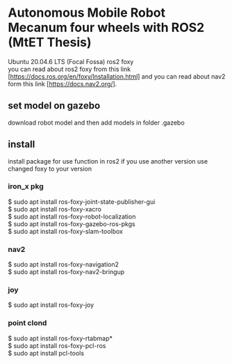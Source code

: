 # Autonomous Mobile Robot Mecanum four wheels with ROS2 (MtET Thesis)
Ubuntu 20.04.6 LTS (Focal Fossa) ros2 foxy\
you can read about ros2 foxy from this link [https://docs.ros.org/en/foxy/Installation.html] and you can read about nav2 form this link [https://docs.nav2.org/].
## set model on gazebo
download robot model and then add models in folder .gazebo
## install
install package for use function in ros2 if you use another version use changed foxy to your version
### iron_x pkg
$ sudo apt install ros-foxy-joint-state-publisher-gui\
$ sudo apt install ros-foxy-xacro\
$ sudo apt install ros-foxy-robot-localization\
$ sudo apt install ros-foxy-gazebo-ros-pkgs\
$ sudo apt install ros-foxy-slam-toolbox
### nav2
$ sudo apt install ros-foxy-navigation2\
$ sudo apt install ros-foxy-nav2-bringup
### joy
$ sudo apt install ros-foxy-joy
### point clond
$ sudo apt install ros-foxy-rtabmap*\
$ sudo apt install ros-foxy-pcl-ros\
$ sudo apt install pcl-tools
